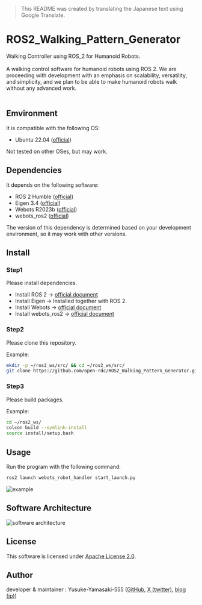 > This README was created by translating the Japanese text using Google Translate.

# ROS2_Walking_Pattern_Generator
Walking Controller using ROS_2 for Humanoid Robots.
<br><br>
A walking control software for humanoid robots using ROS 2. We are proceeding with development with an emphasis on scalability, versatility, and simplicity, and we plan to be able to make humanoid robots walk without any advanced work.<br>
<br>

## Emvironment
It is compatible with the following OS:<br>
* Ubuntu 22.04 ([official](https://ubuntu.com/desktop))

Not tested on other OSes, but may work.<br>

## Dependencies
It depends on the following software:<br>
* ROS 2 Humble ([official](https://docs.ros.org/en/humble/index.html))
* Eigen 3.4 ([official](https://eigen.tuxfamily.org/index.php?title=Main_Page))
* Webots R2023b ([official](https://cyberbotics.com/))
* webots_ros2 ([official](https://github.com/cyberbotics/webots_ros2))

The version of this dependency is determined based on your development environment, so it may work with other versions.<br>

## Install

### Step1
  Please install dependencies.

  * Install ROS 2 -> [official document](https://docs.ros.org/en/humble/Installation/Ubuntu-Install-Debians.html)
  * Install Eigen ->  Installed together with ROS 2.
  * Install Webots -> [official document](https://cyberbotics.com/doc/guide/installation-procedure)
  * Install webots_ros2 -> [official document](https://docs.ros.org/en/humble/Tutorials/Advanced/Simulators/Webots/Installation-Ubuntu.html)

### Step2
  Please clone this repository.<br>

  Example:
```bash
mkdir -p ~/ros2_ws/src/ && cd ~/ros2_ws/src/
git clone https://github.com/open-rdc/ROS2_Walking_Pattern_Generator.git
```

### Step3
  Please build packages.<br>

  Example:
```bash
cd ~/ros2_ws/
colcon build --symlink-install
source install/setup.bash
```

## Usage
Run the program with the following command:
```bash
ros2 launch webots_robot_handler start_launch.py
```

![example](
https://github.com/Yusuke-Yamasaki-555/memo_thesis/assets/91410662/bb742085-ff0e-4f1a-a79a-8ddacc514127)

## Software Architecture
![software architecture](https://github.com/open-rdc/ROS2_Walking_Pattern_Generator/assets/91410662/65bc44c6-189f-4462-aab7-3f36bd31621c)

## License 
This software is licensed under [Apache License 2.0](https://opensource.org/license/apache-2-0/).

## Author
developer & maintainer : Yusuke-Yamasaki-555 ([GitHub](https://github.com/Yusuke-Yamasaki-555), [X (twitter)](https://twitter.com/OdoOdomeme555), [blog (jp)](https://odome.hatenablog.com/))




<!-- ## Robot Configulation
* Used Robot: ROBOTIS OP2 ([official](http://en.robotis.com/model/board.php?bo_table=print_en&wr_id=39))<br>
  * Webots simulation source data ([GitHub, cyberbotics, Webots, Darwin-op.proto](https://github.com/cyberbotics/webots/blob/master/projects/robots/robotis/darwin-op/protos/Darwin-op.proto
))<br>
  * Joint Status: [STATUS.txt](https://github.com/open-rdc/ROS2_Walking_Pattern_Generator/blob/main/STATUS.txt)
<br>

  * Webots User Guide ([ROBOTIS' Robotis OP2](https://cyberbotics.com/doc/guide/robotis-op2))
<br>
<br> -->

<!-- ## Reference
・[Open Robotics, ROS 2 Documentation: Humble](https://docs.ros.org/en/humble/index.html)<br>
・[cyberbotics, Webots公式サイト](https://cyberbotics.com/)<br>
・[cyberbotics, Webots Reference Manual](https://cyberbotics.com/doc/reference/index)<br>
・[cyberbotics, Webots User Guide](https://cyberbotics.com/doc/guide/index)<br>
・[cyberbotics, Webots, GitHub](https://github.com/cyberbotics/webots)<br>
・[cyberbotics, webots_ros2, GitHub](https://github.com/cyberbotics/webots_ros2)<br>
・[cyberbotics, webots_ros2 Wiki, GitHub](https://github.com/cyberbotics/webots_ros2/wiki)<br>
・[@Nek, ROS2導入＆レクチャー, Qiita](https://qiita.com/NeK/items/7ac0f4ec10d51dbca084)<br>
　↑ 特にROS2のコードの記述の参考にさせていただいているサイト様
<br>
・[オーム社, 梶田秀司, 『ヒューマノイドロボット（改訂２版）』](https://www.ohmsha.co.jp/book/9784274226021/)<br>
　↑ 特に理論の参考にさせていただいている技術書 -->
